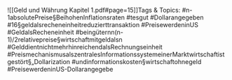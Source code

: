 
![[Geld und Währung Kapitel 1.pdf#page=15]]Tags & Topics:
   #n-1absolutePreise§BeihohenInflationsraten
   #tesgut
   #Dollarangegeben
   #16§geldalsrecheneinheitreduzierttransaktion
   #PreisewerdeninUS
   #GeldalsRecheneinheit
   #beingüternn(n-1)/2relativepreise§wirtschaftmitgeldalsn
   #GelddientnichtmehrhinreichendalsRechnungseinheit
   #PreismechanismusalszentralesInformationssystemeinerMarktwirtschaftistgestört§„Dollarization
   #undinformationskosten§wirtschaftohnegeld
   #PreisewerdeninUS-Dollarangegebe